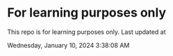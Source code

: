 # For learning purposes only
This repo is for learning purposes only.
Last updated at

Wednesday, January 10, 2024 3:38:08 AM

